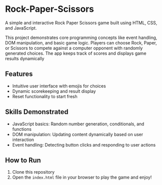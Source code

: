 # Rock-Paper-Scissors
A simple and interactive Rock Paper Scissors game built using HTML, CSS, and JavaScript.

This project demonstrates core programming concepts like event handling, DOM manipulation, and basic game logic. Players can choose Rock, Paper, or Scissors to compete against a computer opponent with randomly generated choices. The app keeps track of scores and displays game results dynamically

## Features
- Intuitive user interface with emojis for choices
- Dynamic scorekeeping and result display
- Reset functionality to start fresh

## Skills Demonstrated
- JavaScript basics: Random number generation, conditionals, and functions
- DOM manipulation: Updating content dynamically based on user interaction
- Event handling: Detecting button clicks and responding to user actions

## How to Run
1. Clone this repository
2. Open the `index.html` file in your browser to play the game and enjoy!
